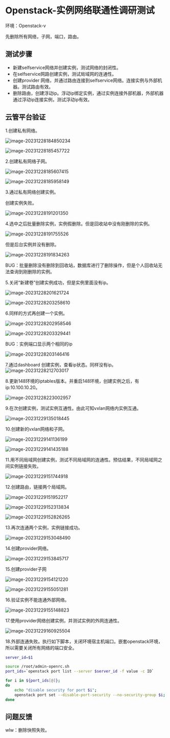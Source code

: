 # Openstack-实例网络联通性调研测试

环境：Openstack-v 

先删除所有网络，子网，端口，路由。

## 测试步骤

- 新建selfservice网络并创建实例，测试网络的封闭性。
- 在selfservice网路创建实例，测试局域网的连通性。
- 创建provider 网络，并通过路由连接到selfservice网络。连接实例与外部机器。测试路由有效。
- 删除路由，创建浮动ip。浮动ip绑定实例，通过实例连接外部机器，外部机器通过浮动ip连接实例，测试浮动ip有效。

## 云管平台验证

1.创建私有网络。

![image-20231228184850234](/home/wang/UOS/AccessOK/blog/source/images/image-20231228184850234.png)

![image-20231228185457722](/home/wang/UOS/AccessOK/blog/source/images/image-20231228185457722.png)

2.创建私有网络子网。

![image-20231228185607415](/home/wang/.config/Typora/typora-user-images/image-20231228185607415.png)

![image-20231228185958149](/home/wang/.config/Typora/typora-user-images/image-20231228185958149.png)

3.通过私有网络创建实例。

创建实例失败。

![image-20231228191201350](/home/wang/UOS/AccessOK/blog/source/images/image-20231228191201350.png)

4.选中之后批量删除实例，实例假删除。但是回收站中没有刚删除的实例。

![image-20231228191755526](/home/wang/UOS/AccessOK/blog/source/images/image-20231228191755526.png)

但是后台实例并没有删除。

![image-20231228191834263](/home/wang/UOS/AccessOK/blog/source/images/image-20231228191834263.png)

BUG：批量删除没有删除到回收站，数据库进行了删除操作，但是个人回收站无法查询到刚删除的实例。

5.关闭“新建卷”创建实例成功，但是实例里面没有ip。

![image-20231228201621724](/home/wang/UOS/AccessOK/blog/source/images/image-20231228201621724.png)

![image-20231228203258610](/home/wang/UOS/AccessOK/blog/source/images/image-20231228203258610.png)

6.同样的方式再创建一个实例。

![image-20231228202958546](/home/wang/UOS/AccessOK/blog/source/images/image-20231228202958546.png)

![image-20231228203329441](/home/wang/UOS/AccessOK/blog/source/images/image-20231228203329441.png)

BUG：实例端口显示两个相同的ip

![image-20231228203146416](/home/wang/UOS/AccessOK/blog/source/images/image-20231228203146416.png)

7.通过dashboard 创建实例，查看ip状态。同样没有ip。
![image-20231228212703017](/home/wang/UOS/AccessOK/blog/source/images/image-20231228212703017.png)

8.更新148环境的iptables版本。并重启148环境，创建实例之后，有ip:10.100.10.20。

![image-20231228223002957](/home/wang/UOS/AccessOK/blog/source/images/image-20231228223002957.png)

9.在次创建实例，测试实例互通性。由此可知vxlan网络内实例互通。

![image-20231229135018445](/home/wang/UOS/AccessOK/blog/source/images/image-20231229135018445.png)

10.创建新的vxlan网络和子网。

![image-20231229141136199](/home/wang/UOS/AccessOK/blog/source/images/image-20231229141136199.png)

![image-20231229141435188](/home/wang/UOS/AccessOK/blog/source/images/image-20231229141435188.png)

11.用不同局域网创建实例，测试不同局域网的连通性。预估结果，不同局域网之间实例链接失败。

![image-20231229151744918](/home/wang/UOS/AccessOK/blog/source/images/image-20231229151744918.png)

12.创建路由，链接两个局域网。

![image-20231229151952217](/home/wang/UOS/AccessOK/blog/source/images/image-20231229151952217.png)

![image-20231229152313834](/home/wang/UOS/AccessOK/blog/source/images/image-20231229152313834.png)

![image-20231229152826265](/home/wang/UOS/AccessOK/blog/source/images/image-20231229152826265.png)

13.再次连通两个实例，实例链接成功。

![image-20231229153048490](/home/wang/UOS/AccessOK/blog/source/images/image-20231229153048490.png)

14.创建provider网络。

![image-20231229153845717](/home/wang/UOS/AccessOK/blog/source/images/image-20231229153845717.png)

15.创建provider子网

![image-20231229154121220](/home/wang/UOS/AccessOK/blog/source/images/image-20231229154121220.png)

![image-20231229155051281](/home/wang/UOS/AccessOK/blog/source/images/image-20231229155051281.png)

16.验证实例不能连通外部网络。

![image-20231229155148823](/home/wang/UOS/AccessOK/blog/source/images/image-20231229155148823.png)

17.使用provider网络创建实例，并测试实例的外网连通性。

![image-20231229160925504](/home/wang/UOS/AccessOK/blog/source/images/image-20231229160925504.png)

18.外部连通失败。执行如下脚本，关闭环境宿主机端口。嵌套openstack环境，所以需要关闭所有网络的端口安全。

```bash
server_id=$1

source /root/admin-openrc.sh
port_ids=`openstack port list --server $server_id -f value -c ID`

for i in ${port_ids[@]}; 
do
    echo "disable security for port $i";
    openstack port set --disable-port-security --no-security-group $i;
done
```



## 问题反馈

wlw：删除快照失败。